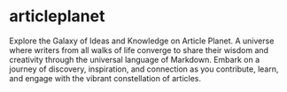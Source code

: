 # articleplanet
Explore the Galaxy of Ideas and Knowledge on Article Planet. A universe where writers from all walks of life converge to share their wisdom and creativity through the universal language of Markdown. Embark on a journey of discovery, inspiration, and connection as you contribute, learn, and engage with the vibrant constellation of articles.
